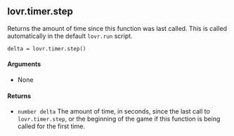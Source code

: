 lovr.timer.step
---

Returns the amount of time since this function was last called.  This is called automatically in the
default `lovr.run` script.

    delta = lovr.timer.step()

#### Arguments

- None

#### Returns

- `number delta` The amount of time, in seconds, since the last call to `lovr.timer.step`, or the
  beginning of the game if this function is being called for the first time.
